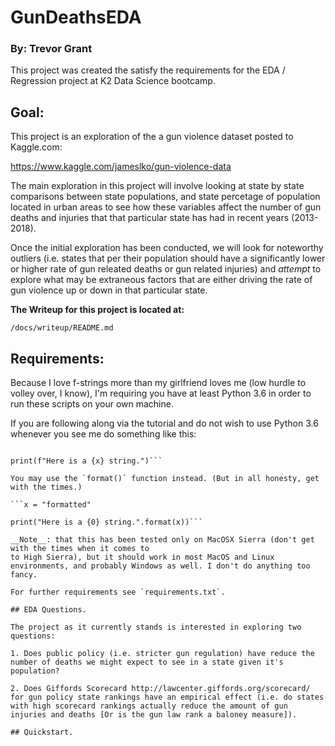 # GunDeathsEDA
### By: Trevor Grant

This project was created the satisfy the requirements for the EDA / Regression project
at K2 Data Science bootcamp.

## Goal:

This project is an exploration of the a gun violence dataset posted to Kaggle.com:

https://www.kaggle.com/jameslko/gun-violence-data

The main exploration in this project will involve looking at state by state comparisons between state populations, and state percetage of population located in urban areas to see how these variables affect the number of gun deaths and injuries that that particular state has had in recent years (2013-2018).

Once the initial exploration has been conducted, we will look for noteworthy outliers (i.e. states that per their population should have a significantly lower or higher rate of gun releated deaths or gun related injuries) and *attempt* to explore what may be extraneous factors that are either driving the rate of gun violence up or down in that particular state.

**The Writeup for this project is located at:**

`/docs/writeup/README.md`

## Requirements:

Because I love f-strings more than my girlfriend loves me (low hurdle to volley over, I know), I'm requiring you have at least Python 3.6 in order to run these scripts on your own machine.

If you are following along via the tutorial and do not wish to use Python 3.6 whenever you see me do something like this:

```x = "formatted"

print(f"Here is a {x} string.")```

You may use the `format()` function instead. (But in all honesty, get with the times.)

```x = "formatted"

print("Here is a {0} string.".format(x))```

__Note__: that this has been tested only on MacOSX Sierra (don't get with the times when it comes to
to High Sierra), but it should work in most MacOS and Linux environments, and probably Windows as well. I don't do anything too fancy.

For further requirements see `requirements.txt`.

## EDA Questions.

The project as it currently stands is interested in exploring two questions:

1. Does public policy (i.e. stricter gun regulation) have reduce the number of deaths we might expect to see in a state given it's population?

2. Does Giffords Scorecard http://lawcenter.giffords.org/scorecard/ for gun policy state rankings have an empirical effect (i.e. do states with high scorecard rankings actually reduce the amount of gun injuries and deaths [Or is the gun law rank a baloney measure]).

## Quickstart.
